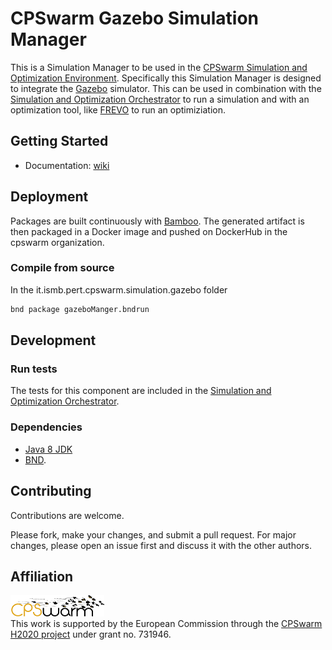 # CPSwarm Gazebo Simulation Manager 

This is a Simulation Manager to be used in the [CPSwarm Simulation and Optimization Environment](https://github.com/cpswarm/SimulationOrchestrator/wiki/Simulation-and-Optimization-Enivornment). 
Specifically this Simulation Manager is designed to integrate the [Gazebo](http://gazebosim.org/) simulator. 
This can be used in combination with the [Simulation  and Optimization Orchestrator](https://github.com/cpswarm/SimulationOrchestrator) to run a simulation 
and with an optimization tool, like [FREVO](https://github.com/cpswarm/FREVO) to run an optimiziation.


## Getting Started
* Documentation: [wiki](https://github.com/cpswarm/GazeboSimulationManager/wiki)

## Deployment

Packages are built continuously with [Bamboo](https://pipelines.linksmart.eu/browse/CPSW-SMG/latest). The generated artifact is then packaged in a Docker image and pushed on DockerHub in the cpswarm organization.

### Compile from source

In the it.ismb.pert.cpswarm.simulation.gazebo folder

```bash
bnd package gazeboManger.bndrun
```

## Development

### Run tests

The tests for this component are included in the [Simulation and Optimization Orchestrator](https://github.com/cpswarm/SimulationOrchestrator).

### Dependencies

* [Java 8 JDK](http://www.oracle.com/technetwork/java/javase/downloads/jdk8-downloads-2133151.html) 
* [BND](https://bnd.bndtools.org/).


## Contributing
Contributions are welcome. 

Please fork, make your changes, and submit a pull request. For major changes, please open an issue first and discuss it with the other authors.

## Affiliation
![CPSwarm](https://github.com/cpswarm/template/raw/master/cpswarm.png)  
This work is supported by the European Commission through the [CPSwarm H2020 project](https://cpswarm.eu) under grant no. 731946.


